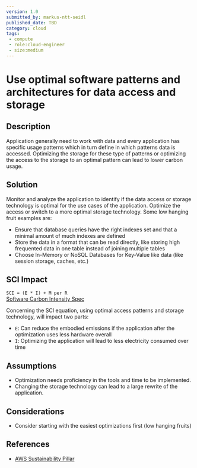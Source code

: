 ```yaml
---
version: 1.0
submitted_by: markus-ntt-seidl
published_date: TBD
category: cloud
tags: 
 - compute
 - role:cloud-engineer
 - size:medium
---
```


# Use optimal software patterns and architectures for data access and storage

## Description

Application generally need to work with data and every application has specific usage patterns which in turn define in which patterns data is accessed. Optimizing the storage for these type of patterns or optimizing the access to the storage to an optimal pattern can lead to lower carbon usage.


## Solution

Monitor and analyze the application to identify if the data access or storage technology is optimal for the use cases of the application. Optimize the access or switch to a more optimal storage technology.
Some low hanging fruit examples are:
* Ensure that database queries have the right indexes set and that a minimal amount of much indexes are defined
* Store the data in a format that can be read directly, like storing high frequented data in one table instead of joining multiple tables
* Choose In-Memory or NoSQL Databases for Key-Value like data (like session storage, caches, etc.)

## SCI Impact

`SCI = (E * I) + M per R`  
[Software Carbon Intensity Spec](https://grnsft.org/sci)

Concerning the SCI equation, using optimal access patterns and storage technology, will impact two parts:

- `E`: Can reduce the embodied emissions if the application after the optimization uses less hardware overall
- `I`: Optimizing the application will lead to less electricity consumed over time

## Assumptions

- Optimization needs proficiency in the tools and time to be implemented.
- Changing the storage technology can lead to a large rewrite of the application.

## Considerations

- Consider starting with the easiest optimizations first (low hanging fruits)

## References

- [AWS Sustainability Pillar](https://docs.aws.amazon.com/wellarchitected/latest/sustainability-pillar/sus_sus_software_a6.html)

